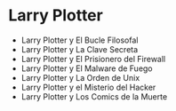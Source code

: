 # Larry Plotter

* Larry Plotter y El Bucle Filosofal
* Larry Plotter y La Clave Secreta
* Larry Plotter y El Prisionero del Firewall
* Larry Plotter y El Malware de Fuego
* Larry Plotter y La Orden de Unix
* Larry Plotter y el Misterio del Hacker
* Larry Plotter y Los Comics de la Muerte
